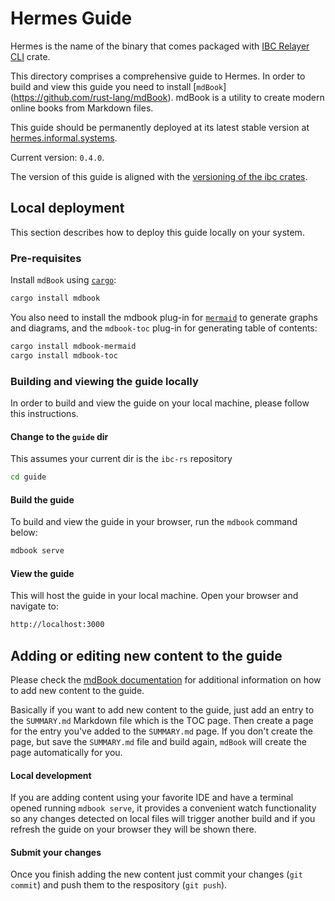 # Hermes Guide

Hermes is the name of the binary that comes packaged with 
[IBC Relayer CLI](https://crates.io/crates/ibc-relayer-cli) crate.

This directory comprises a comprehensive guide to Hermes.
In order to build and view this guide you need to install [`mdBook`]
(https://github.com/rust-lang/mdBook).
mdBook is a utility to create modern online books from Markdown files.

This guide should be permanently deployed at its latest stable version at 
[hermes.informal.systems](https://hermes.informal.systems).

Current version: `0.4.0`.

The version of this guide is aligned with the [versioning of the ibc crates](../README.md).

## Local deployment

This section describes how to deploy this guide locally on your system.

### Pre-requisites

Install `mdBook` using [`cargo`](https://doc.rust-lang.org/cargo/):

```bash
cargo install mdbook
```

You also need to install the mdbook plug-in for [`mermaid`](https://mermaid-js.github.io/mermaid/#/) to generate graphs and diagrams, and the `mdbook-toc` plug-in for generating table of contents:

```bash
cargo install mdbook-mermaid
cargo install mdbook-toc
```

### Building and viewing the guide locally

In order to build and view the guide on your local machine, please follow this instructions.

#### Change to the `guide` dir

This assumes your current dir is the `ibc-rs` repository

```bash
cd guide
```

#### Build the guide

To build and view the guide in your browser, run the `mdbook` command below:

```bash
mdbook serve
```

#### View the guide

This will host the guide in your local machine. Open your browser and navigate to:

```bash
http://localhost:3000
```

## Adding or editing new content to the guide

Please check the [mdBook documentation](https://rust-lang.github.io/mdBook/index.html) for additional information on how to add new content to the guide. 

Basically if you want to add new content to the guide, just add an entry to the `SUMMARY.md` Markdown file which is the TOC page. Then create a page for the entry you've added to the `SUMMARY.md` page. If you don't create the page, but save the `SUMMARY.md` file and build again, `mdBook` will create the page automatically for you.

#### Local development
If you are adding content using your favorite IDE and have a terminal opened running `mdbook serve`, it provides a convenient watch functionality so any changes detected on local files will trigger another build and if you refresh the guide on your browser they will be shown there.

#### Submit your changes
Once you finish adding the new content just commit your changes (`git commit`) and push them to the respository (`git push`).
